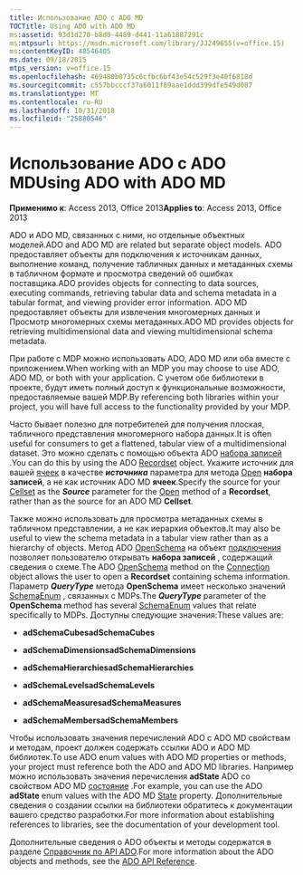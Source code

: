 ```yaml
---
title: Использование ADO с ADO MD
TOCTitle: Using ADO with ADO MD
ms:assetid: 93d1d270-b8d0-4489-d441-11a61887291c
ms:mtpsurl: https://msdn.microsoft.com/library/JJ249655(v=office.15)
ms:contentKeyID: 48546405
ms.date: 09/18/2015
mtps_version: v=office.15
ms.openlocfilehash: 469480b0735c6cfbc6bf43e54c529f3e40f6818d
ms.sourcegitcommit: c557bbcccf37a6011f89aae1ddd399dfe549d087
ms.translationtype: MT
ms.contentlocale: ru-RU
ms.lasthandoff: 10/31/2018
ms.locfileid: "25880546"
---
```

# <a name="using-ado-with-ado-md"></a><span data-ttu-id="28841-102">Использование ADO с ADO MD</span><span class="sxs-lookup"><span data-stu-id="28841-102">Using ADO with ADO MD</span></span>


<span data-ttu-id="28841-103">**Применимо к**: Access 2013, Office 2013</span><span class="sxs-lookup"><span data-stu-id="28841-103">**Applies to**: Access 2013, Office 2013</span></span>

<span data-ttu-id="28841-104">ADO и ADO MD, связанных с ними, но отдельные объектных моделей.</span><span class="sxs-lookup"><span data-stu-id="28841-104">ADO and ADO MD are related but separate object models.</span></span> <span data-ttu-id="28841-105">ADO предоставляет объекты для подключения к источникам данных, выполнение команд, получение табличных данных и метаданных схемы в табличном формате и просмотра сведений об ошибках поставщика.</span><span class="sxs-lookup"><span data-stu-id="28841-105">ADO provides objects for connecting to data sources, executing commands, retrieving tabular data and schema metadata in a tabular format, and viewing provider error information.</span></span> <span data-ttu-id="28841-106">ADO MD предоставляет объекты для извлечения многомерных данных и Просмотр многомерных схемы метаданных.</span><span class="sxs-lookup"><span data-stu-id="28841-106">ADO MD provides objects for retrieving multidimensional data and viewing multidimensional schema metadata.</span></span>

<span data-ttu-id="28841-107">При работе с MDP можно использовать ADO, ADO MD или оба вместе с приложением.</span><span class="sxs-lookup"><span data-stu-id="28841-107">When working with an MDP you may choose to use ADO, ADO MD, or both with your application.</span></span> <span data-ttu-id="28841-108">С учетом обе библиотеки в проекте, будут иметь полный доступ к функциональные возможности, предоставляемые вашей MDP.</span><span class="sxs-lookup"><span data-stu-id="28841-108">By referencing both libraries within your project, you will have full access to the functionality provided by your MDP.</span></span>

<span data-ttu-id="28841-109">Часто бывает полезно для потребителей для получения плоская, табличного представления многомерного набора данных.</span><span class="sxs-lookup"><span data-stu-id="28841-109">It is often useful for consumers to get a flattened, tabular view of a multidimensional dataset.</span></span> <span data-ttu-id="28841-110">Это можно сделать с помощью объекта ADO [набора записей](recordset-object-ado.md) .</span><span class="sxs-lookup"><span data-stu-id="28841-110">You can do this by using the ADO [Recordset](recordset-object-ado.md) object.</span></span> <span data-ttu-id="28841-111">Укажите источник для вашей [ячеек](cellset-object-ado-md.md) в качестве ***источника*** параметра для метода [Open](open-method-ado-recordset.md) **набора записей**, а не как источник ADO MD **ячеек**.</span><span class="sxs-lookup"><span data-stu-id="28841-111">Specify the source for your [Cellset](cellset-object-ado-md.md) as the ***Source*** parameter for the [Open](open-method-ado-recordset.md) method of a **Recordset**, rather than as the source for an ADO MD **Cellset**.</span></span>

<span data-ttu-id="28841-112">Также можно использовать для просмотра метаданных схемы в табличном представлении, а не как иерархия объектов.</span><span class="sxs-lookup"><span data-stu-id="28841-112">It may also be useful to view the schema metadata in a tabular view rather than as a hierarchy of objects.</span></span> <span data-ttu-id="28841-113">Метод ADO [OpenSchema](openschema-method-ado.md) на объект [подключения](connection-object-ado.md) позволяет пользователю открывать **набора записей** , содержащий сведения о схеме.</span><span class="sxs-lookup"><span data-stu-id="28841-113">The ADO [OpenSchema](openschema-method-ado.md) method on the [Connection](connection-object-ado.md) object allows the user to open a **Recordset** containing schema information.</span></span> <span data-ttu-id="28841-114">Параметр ***QueryType*** метода **OpenSchema** имеет несколько значений [SchemaEnum](schemaenum.md) , связанных с MDPs.</span><span class="sxs-lookup"><span data-stu-id="28841-114">The ***QueryType*** parameter of the **OpenSchema** method has several [SchemaEnum](schemaenum.md) values that relate specifically to MDPs.</span></span> <span data-ttu-id="28841-115">Доступны следующие значения:</span><span class="sxs-lookup"><span data-stu-id="28841-115">These values are:</span></span>

  - <span data-ttu-id="28841-116">**adSchemaCubes**</span><span class="sxs-lookup"><span data-stu-id="28841-116">**adSchemaCubes**</span></span>

  - <span data-ttu-id="28841-117">**adSchemaDimensions**</span><span class="sxs-lookup"><span data-stu-id="28841-117">**adSchemaDimensions**</span></span>

  - <span data-ttu-id="28841-118">**adSchemaHierarchies**</span><span class="sxs-lookup"><span data-stu-id="28841-118">**adSchemaHierarchies**</span></span>

  - <span data-ttu-id="28841-119">**adSchemaLevels**</span><span class="sxs-lookup"><span data-stu-id="28841-119">**adSchemaLevels**</span></span>

  - <span data-ttu-id="28841-120">**adSchemaMeasures**</span><span class="sxs-lookup"><span data-stu-id="28841-120">**adSchemaMeasures**</span></span>

  - <span data-ttu-id="28841-121">**adSchemaMembers**</span><span class="sxs-lookup"><span data-stu-id="28841-121">**adSchemaMembers**</span></span>

<span data-ttu-id="28841-122">Чтобы использовать значения перечислений ADO с ADO MD свойствам и методам, проект должен содержать ссылки ADO и ADO MD библиотек.</span><span class="sxs-lookup"><span data-stu-id="28841-122">To use ADO enum values with ADO MD properties or methods, your project must reference both the ADO and ADO MD libraries.</span></span> <span data-ttu-id="28841-123">Например можно использовать значения перечисления **adState** ADO со свойством ADO MD [состояние](state-property-ado-md.md) .</span><span class="sxs-lookup"><span data-stu-id="28841-123">For example, you can use the ADO **adState** enum values with the ADO MD [State](state-property-ado-md.md) property.</span></span> <span data-ttu-id="28841-124">Дополнительные сведения о создании ссылки на библиотеки обратитесь к документации вашего средство разработки.</span><span class="sxs-lookup"><span data-stu-id="28841-124">For more information about establishing references to libraries, see the documentation of your development tool.</span></span>

<span data-ttu-id="28841-125">Дополнительные сведения о ADO объекты и методы содержатся в разделе [Справочник по API ADO](ado-api-reference.md).</span><span class="sxs-lookup"><span data-stu-id="28841-125">For more information about the ADO objects and methods, see the [ADO API Reference](ado-api-reference.md).</span></span>

